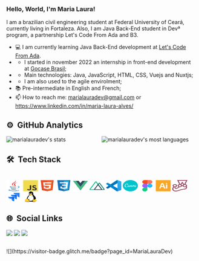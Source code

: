 ### Hello, World, I'm Maria Laura!

I am a brazilian civil engineering student at Federal University of Ceará, currently living in Fortaleza. Also, I am Java Back-End student in Devª program, a partnership Let's Code From Ada and B3.

- :computer: I am currently learning Java Back-End development at <a href="https://letscode.com.br/"> Let's Code From Ada</a>.
- - I started in november 2022 an internship in front-end development at <a href="https://www.gocase.com.br/">Gocase Brasil</a>;
- - Main technologies: Java, JavaScript, HTML, CSS, Vuejs and Nuxtjs;
- - I am also used to the agile envirolment;
- 📚 Pre-intermediate in English and French;
- 📫 How to reach me: marialauradev@gmail.com or https://www.linkedin.com/in/maria-laura-alves/

## ⚙️ &nbsp;GitHub Analytics

<div style="display: flex; align-items: center; justify-content: center;">
<img width="530em" src="https://github-readme-stats.vercel.app/api?username=mariaLauraDev&show_icons=true&theme=github_dark" alt="marialauradev's stats"/>
<img width="530em" src="https://github-readme-stats.vercel.app/api/top-langs/?username=mariaLauraDev&layout=compact&theme=github_dark" alt="marialauradev's most languages"/>
</div>

## 🛠 &nbsp;Tech Stack
<div style="display: inline_block"><br>
  <img align="center" alt="Maria-Java" height="30" width="40" src="https://github.com/devicons/devicon/blob/master/icons/java/java-original.svg">
  <img align="center" alt="Maria-Js" height="30" width="40" src="https://github.com/devicons/devicon/blob/master/icons/javascript/javascript-original.svg">
  <img align="center" alt="Maria-HTML" height="30" width="40" src="https://raw.githubusercontent.com/devicons/devicon/master/icons/html5/html5-original.svg">
  <img align="center" alt="Maria-CSS" height="30" width="40" src="https://raw.githubusercontent.com/devicons/devicon/master/icons/css3/css3-original.svg">
  <img align="center" alt="Maria-vuejs" height="30" width="40" src="https://github.com/devicons/devicon/blob/master/icons/vuejs/vuejs-original.svg">
  <img align="center" alt="Maria-nuxtjs" height="30" width="40" src="https://github.com/devicons/devicon/blob/master/icons/nuxtjs/nuxtjs-original.svg">
  <img align="center" alt="Maria-vscode" height="30" width="40" src="https://github.com/devicons/devicon/blob/master/icons/vscode/vscode-original.svg">
  <img align="center" alt="Maria-canva" height="30" width="40" src="https://github.com/devicons/devicon/blob/master/icons/canva/canva-original.svg">
  <img align="center" alt="Maria-figma" height="30" width="40" src="https://github.com/devicons/devicon/blob/master/icons/figma/figma-original.svg">
  <img align="center" alt="Maria-illustrator" height="30" width="40" src="https://github.com/devicons/devicon/blob/master/icons/illustrator/illustrator-plain.svg">
  <img align="center" alt="Maria-jest" height="30" width="40" src="https://github.com/devicons/devicon/blob/master/icons/jest/jest-plain.svg">
  <img align="center" alt="Maria-jira" height="30" width="40" src="https://github.com/devicons/devicon/blob/master/icons/jira/jira-original.svg">
  <img align="center" alt="Maria-linux" height="30" width="40" src="https://github.com/devicons/devicon/blob/master/icons/linux/linux-original.svg">
</div>

## 🌐 &nbsp;Social Links

<div> 
  <a href="https://instagram.com/marialauradev" target="_blank"><img src="https://img.shields.io/badge/-Instagram-%23E4405F?style=for-the-badge&logo=instagram&logoColor=white" target="_blank"></a>
 	<a href = "mailto:marialauradev@gmail.com"><img src="https://img.shields.io/badge/-Gmail-%23333?style=for-the-badge&logo=gmail&logoColor=white" target="_blank"></a>
  <a href="https://www.linkedin.com/in/maria-laura-alves/" target="_blank"><img src="https://img.shields.io/badge/-LinkedIn-%230077B5?style=for-the-badge&logo=linkedin&logoColor=white" target="_blank"></a> 
</div>

##
<div> 
![](https://visitor-badge.glitch.me/badge?page_id=MariaLauraDev)
</div>


<!--
**marialauradev/marialauradev* is a ✨ _special_ ✨ repository because its `README.md` (this file) appears on your GitHub profile.
Here are some ideas to get you started:
- 🔭 I’m currently working on ...
- 🌱 I’m currently learning ...
- 👯 I’m looking to collaborate on ...
- 🤔 I’m looking for help with ...
- 💬 Ask me about ...
- 📫 How to reach me: ...
- 😄 Pronouns: ...
- ⚡ Fun fact: ...
-->
